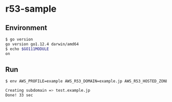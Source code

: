 # r53-sample

## Environment

```bash
$ go version
go version go1.12.4 darwin/amd64
$ echo $GO111MODULE
on
```

## Run

```bash
$ env AWS_PROFILE=example AWS_R53_DOMAIN=example.jp AWS_R53_HOSTED_ZONE_ID=************** make start

Creating subdomain => test.example.jp
Done! 33 sec
```
